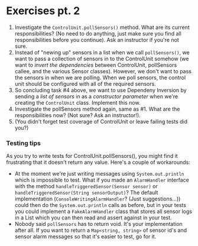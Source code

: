 # Exercises pt. 2

1. Investigate the `ControlUnit.pollSensors()` method. What are its current responsibilities? (No need to do anything, just make sure you find all responsibilities before you continue). Ask an instructor if you're not sure.
2. Instead of "newing up" sensors in a list when we call `pollSensors()`, we want to pass a collection of sensors in to the ControlUnit somehow (we want to _invert the dependencies_ between ControlUnit, pollSensors callee, and the various Sensor classes). However, we don't want to pass the sensors in when we are polling. When we poll sensors, the control unit should be configured with all of the required sensors.
3. So concluding task #4 above, we want to use Dependeny Inversion by sending a _list of sensors_ in as a _constructor parameter_ when we're creating the `ControlUnit` class. Implement this now.
4. Investigate the pollSensors method again, same as #1. What are the responsibilities now? (Not sure? Ask an instructor!).
5. (You didn't forget test coverage of ControlUnit or leave failing tests did you?)

### Testing tips

As you try to write tests for ControlUnit.pollSensors(), you might find it frustrating that it doesn't return any value. Here's a couple of workarounds:

- At the moment we're just writing messages using `System.out.println` which is impossible to test. What if you made an `AlarmHandler` interface with the method `handleTriggeredSensor(Sensor sensor)` or `handleTriggeredSensor(String sensorOutput)`?
The default implementation (`ConsoleWritingAlarmHandler`? (Just suggestions...)) could then do the `System.out.println` calls as before, but in your tests you could implement a `FakeAlarmHandler` class that stores all
sensor logs in a List which you can then read and assert against in your test.
- Nobody said ``pollSensors`` has to return void. It's your implementation after all. If you want to return a `Map<string, string>` of sensor id's and sensor alarm messages so that it's easier to test, go for it.
